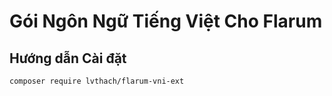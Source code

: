 # Gói Ngôn Ngữ Tiếng Việt Cho Flarum

## Hướng dẫn Cài đặt

```
composer require lvthach/flarum-vni-ext
```
